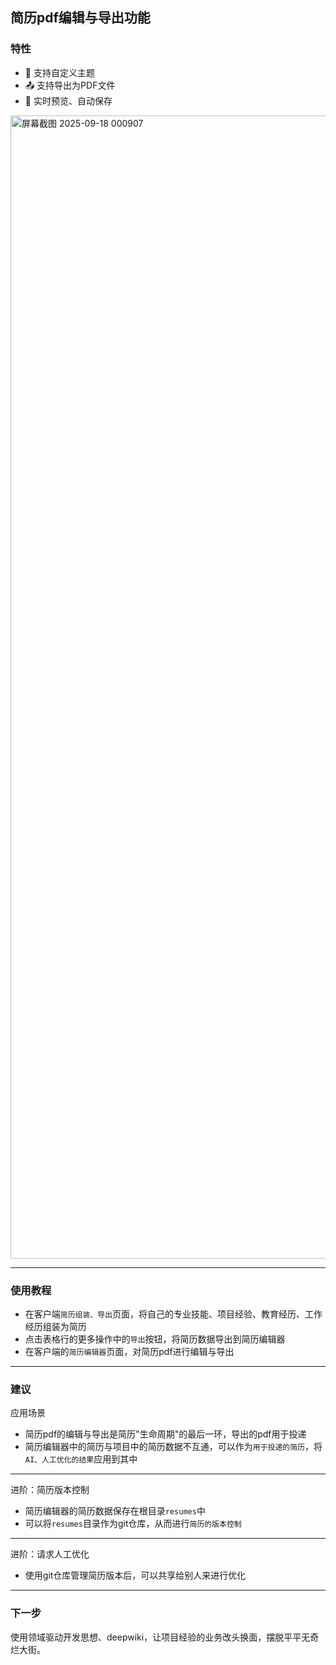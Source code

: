 ## 简历pdf编辑与导出功能

### 特性

- 🎨 支持自定义主题
- 📤 支持导出为PDF文件
- 🔄 实时预览、自动保存

<img width="2593" height="1829" alt="屏幕截图 2025-09-18 000907" src="https://github.com/user-attachments/assets/b4fa60ab-e3eb-4630-aa6d-71a1f2e42cbe" />

-----

### 使用教程

- 在客户端`简历组装、导出`页面，将自己的专业技能、项目经验、教育经历、工作经历组装为简历
- 点击表格行的更多操作中的`导出`按钮，将简历数据导出到简历编辑器
- 在客户端的`简历编辑器`页面，对简历pdf进行编辑与导出

-----

### 建议

应用场景

- 简历pdf的编辑与导出是简历"生命周期"的最后一环，导出的pdf用于投递
- 简历编辑器中的简历与项目中的简历数据不互通，可以作为`用于投递的简历`，将`AI、人工优化的结果`应用到其中

-----

进阶：简历版本控制

- 简历编辑器的简历数据保存在根目录`resumes`中
- 可以将`resumes`目录作为git仓库，从而进行`简历的版本控制`

-----

进阶：请求人工优化

- 使用git仓库管理简历版本后，可以共享给别人来进行优化

-----

### 下一步

使用领域驱动开发思想、deepwiki，让项目经验的业务改头换面，摆脱平平无奇烂大街。


